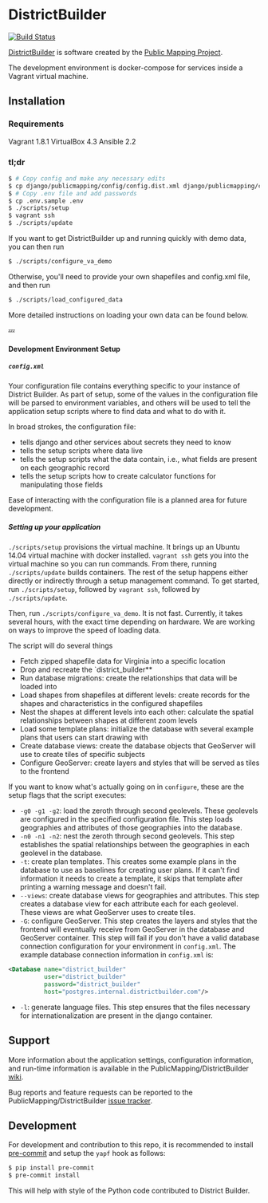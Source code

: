DistrictBuilder
===============

[![Build Status](https://travis-ci.org/PublicMapping/DistrictBuilder.svg?branch=develop)](https://travis-ci.org/PublicMapping/DistrictBuilder)

[DistrictBuilder](http://www.districtbuilder.org/) is software created by the [Public Mapping Project](http://www.publicmapping.org/resources/software).

The development environment is docker-compose for services inside a Vagrant virtual machine.


Installation
------------

### Requirements ###

Vagrant 1.8.1
VirtualBox 4.3
Ansible 2.2

### tl;dr ###

```bash
$ # Copy config and make any necessary edits
$ cp django/publicmapping/config/config.dist.xml django/publicmapping/config/config.xml
$ # Copy .env file and add passwords
$ cp .env.sample .env
$ ./scripts/setup
$ vagrant ssh
$ ./scripts/update
```

If you want to get DistrictBuilder up and running quickly with demo data, you can then run
```bash
$ ./scripts/configure_va_demo
```

Otherwise, you'll need to provide your own shapefiles and config.xml file, and then run
```bash
$ ./scripts/load_configured_data
```

More detailed instructions on loading your own data can be found below.

:zzz:

#### Development Environment Setup ####

##### `config.xml` #####

Your configuration file contains everything specific to your instance of District Builder. As part
of setup, some of the values in the configuration file will be parsed to environment variables, and
others will be used to tell the application setup scripts where to find data and what to do with it.

In broad strokes, the configuration file:

- tells django and other services about secrets they need to know
- tells the setup scripts where data live
- tells the setup scripts what the data contain, i.e., what fields are present on each geographic
  record
- tells the setup scripts how to create calculator functions for manipulating those fields

Ease of interacting with the configuration file is a planned area for future development.

##### Setting up your application #####

`./scripts/setup` provisions the virtual machine. It brings up an Ubuntu 14.04 virtual machine
with docker installed. `vagrant ssh` gets you into the virtual machine so you can run commands.
From there, running `./scripts/update` builds containers. The rest of the setup happens either
directly or indirectly through a setup management command. To get started, run
`./scripts/setup`, followed by `vagrant ssh`, followed by `./scripts/update`.
 
Then, run `./scripts/configure_va_demo`. It is not fast. Currently, it takes several hours, with the exact
time depending on hardware. We are working on ways to improve the speed of loading data.

The script will do several things

- Fetch zipped shapefile data for Virginia into a specific location
- Drop and recreate the `district_builder**
- Run database migrations: create the relationships that data will be loaded into
- Load shapes from shapefiles at different levels: create records for the shapes and characteristics
  in the configured shapefiles
- Nest the shapes at different levels into each other: calculate the spatial relationships between
  shapes at different zoom levels
- Load some template plans: initialize the database with several example plans that users can start
  drawing with
- Create database views: create the database objects that GeoServer will use to
  create tiles of specific subjects
- Configure GeoServer: create layers and styles that will be served as tiles to the frontend

If you want to know what's actually going on in `configure`, these are the setup flags
that the script executes:

- `-g0 -g1 -g2`: load the zeroth through second geolevels. These geolevels are configured in the
  specified configuration file. This step loads geographies and attributes of those geographies
  into the database.
- `-n0 -n1 -n2`: nest the zeroth through second geolevels. This step establishes the spatial
  relationships between the geographies in each geolevel in the database.
- `-t`: create plan templates. This creates some example plans in the database to use as baselines
  for creating user plans. If it can't find information it needs to create a template, it skips that
  template after printing a warning message and doesn't fail.
- `--views`: create database views for geographies and attributes. This step creates a database view
  for each attribute each for each geolevel. These views are what GeoServer uses to create tiles.
- `-G`: configure GeoServer. This step creates the layers and styles that the frontend will
  eventually receive from GeoServer in the database and GeoServer container. This step will fail
  if you don't have a valid database connection configuration for your environment in `config.xml`.
  The example database connection information in `config.xml` is:

```xml
<Database name="district_builder"
          user="district_builder"
          password="district_builder"
          host="postgres.internal.districtbuilder.com"/>
```

- `-l`: generate language files. This step ensures that the files necessary for internationalization
  are present in the django container.

Support
-------

More information about the application settings, configuration information, and run-time information is available in the PublicMapping/DistrictBuilder [wiki](https://github.com/PublicMapping/DistrictBuilder/wiki).

Bug reports and feature requests can be reported to the PublicMapping/DistrictBuilder [issue tracker](https://github.com/PublicMapping/DistrictBuilder/issues).

Development
-----------

For development and contribution to this repo, it is recommended to install [pre-commit](https://pre-commit.com/) and setup the `yapf` hook as follows:

```bash
$ pip install pre-commit
$ pre-commit install
```

This will help with style of the Python code contributed to District Builder.
